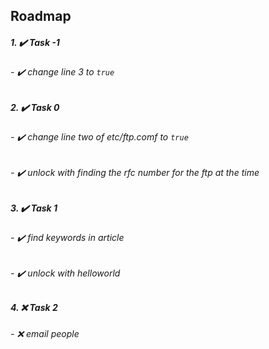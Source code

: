 ## Roadmap

 ##### 1. :heavy_check_mark: Task -1
   
######   - :heavy_check_mark: change line 3 to `true`
    
##### 2. :heavy_check_mark: Task 0
    
######   - :heavy_check_mark: change line two of etc/ftp.comf to `true`
    
######   - :heavy_check_mark: unlock with finding the rfc number for the ftp at the time

##### 3. :heavy_check_mark: Task 1
    
######   - :heavy_check_mark: find keywords in article
    
######   - :heavy_check_mark: unlock with helloworld

##### 4. :x: Task 2

######   - :x: email people